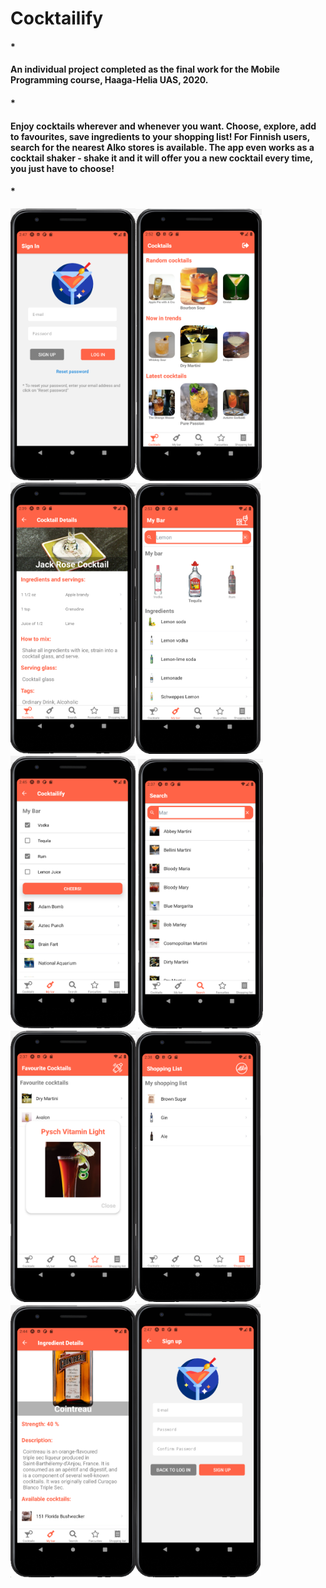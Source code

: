 # Cocktailify
#### *
#### An individual project completed as the final work for the Mobile Programming course, Haaga-Helia UAS, 2020.
#### *
#### Enjoy cocktails wherever and whenever you want. Choose, explore, add to favourites, save ingredients to your shopping list! For Finnish users, search for the nearest Alko stores is available. The app even works as a cocktail shaker - shake it and it will offer you a new cocktail every time, you just have to choose! 
#### *

<img src="images/SignInPage.png" width='200'><img src="images/MainPage.png" width='202'><img src="images/CocktailPage.png" width='200'><img src="images/MyBarPage.png" width='200'><img src="images/CocktailifyPage.png" width='200'>
<img src="images/SearchPage.png" width='200'><img src="images/FavouritesPage.png" width='200'><img src="images/ShoppingListPage.png" width='200'><img src="images/IngredientPage.png" width='200'><img src="images/SignUpPage.png" width='200'>
